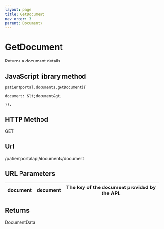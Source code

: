 ```yaml
---
layout: page
title: GetDocument
nav_order: 3
parent: Documents
---
```


# GetDocumentReturns a document details.## JavaScript library method```patientportal.documents.getDocument({document: &lt;document&gt;});```## HTTP MethodGET## ****Url****/patientportalapi/documents/document## URL Parameters| document | document | The key of the document provided by the API. || --- | --- | --- |## ReturnsDocumentData